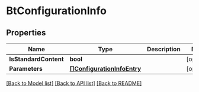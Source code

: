 # BtConfigurationInfo

## Properties

Name | Type | Description | Notes
------------ | ------------- | ------------- | -------------
**IsStandardContent** | **bool** |  | [optional] 
**Parameters** | [**[]ConfigurationInfoEntry**](ConfigurationInfoEntry.md) |  | [optional] 

[[Back to Model list]](../README.md#documentation-for-models) [[Back to API list]](../README.md#documentation-for-api-endpoints) [[Back to README]](../README.md)



